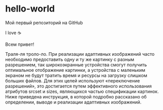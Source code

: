 # hello-world
Мой первый репозиторий на GitHub

I love :coffee:

Всем привет!

Траля-ля троло-ло.
При реализации адаптивных изображений часто необходимо предоставить одну и ту же картинку с разным разрешением, так широкоэкранные устройства смогут получить оптимальное отображение картинки, а устройства с маленьким экраном не будут тратить время и ресурсы на загрузку слишком больших файлов. Для этих целей используют «переключение разрешений», это достигается путем эффективного использования атрибутов srcset и sizes, являющихся частью спецификации картинок. Ниже приведена инструкция, в которой подробно рассказано об определении, выводе и реализации адаптивных изображений.

